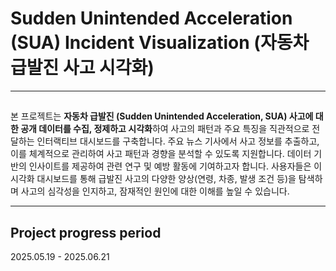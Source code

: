 # Sudden Unintended Acceleration (SUA) Incident Visualization (자동차 급발진 사고 시각화)

---

## 

본 프로젝트는 **자동차 급발진 (Sudden Unintended Acceleration, SUA) 사고에 대한 공개 데이터를 수집, 정제하고 시각화**하여 사고의 패턴과 주요 특징을 직관적으로 전달하는 인터랙티브 대시보드를 구축합니다. 주요 뉴스 기사에서 사고 정보를 추출하고, 이를 체계적으로 관리하여 사고 패턴과 경향을 분석할 수 있도록 지원합니다. 데이터 기반의 인사이트를 제공하여 관련 연구 및 예방 활동에 기여하고자 합니다. 사용자들은 이 시각화 대시보드를 통해 급발진 사고의 다양한 양상(연령, 차종, 발생 조건 등)을 탐색하며 사고의 심각성을 인지하고, 잠재적인 원인에 대한 이해를 높일 수 있습니다. 

---

##

## Project progress period

2025.05.19 - 2025.06.21
